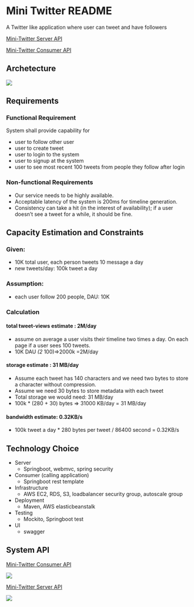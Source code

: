 # Mini Twitter README

A Twitter like application where user can tweet and have followers

[Mini-Twitter Server API ](http://demoserver.kuorita.com/swagger-ui.html#!/)

[Mini-Twitter Consumer API](http://democonsumer.kuorita.com/swagger-ui.html)

## Archetecture
![](https://s3-us-west-2.amazonaws.com/donot-delete-github-image/Screen+Shot+2019-06-27+at+8.55.06+PM.png)


## Requirements
### Functional Requirement
System shall provide capability for
- user to follow other user
- user to create tweet
- user to login to the system
- user to signup at the system
- user to see most recent 100 tweets from people they follow after login

### Non-functional Requirements
- Our service needs to be highly available.
- Acceptable latency of the system is 200ms for timeline generation.
- Consistency can take a hit (in the interest of availability); if a user doesn’t see a tweet for a while, it should be fine.

## Capacity Estimation and Constraints
### Given:
- 10K total user, each person tweets 10 message a day
- new tweets/day: 100k tweet a day
### Assumption:
- each user follow 200 people, DAU: 10K
### Calculation
#### total tweet-views estimate : 2M/day 
- assume on average a user visits their timeline two times a day. On each page if a user sees 100 tweets.
- 10K DAU *(2* 100)=>2000k =2M/day
#### storage estimate : 31 MB/day
- Assume each tweet has 140 characters and we need two bytes to store a character without compression. 
- Assume we need 30 bytes to store metadata with each tweet 
- Total storage we would need: 31 MB/day
- 100k * (280 + 30) bytes => 31000 KB/day = 31 MB/day
#### bandwidth estimate: 0.32KB/s
- 100k tweet a day * 280 bytes per tweet / 86400 second = 0.32KB/s

## Technology Choice
- Server
  - Springboot, webmvc, spring security
- Consumer (calling application)
  - Springboot rest template
- Infrastructure
  - AWS EC2, RDS, S3, loadbalancer security group, autoscale group
- Deployment
  - Maven, AWS elasticbeanstalk
- Testing
  - Mockito, Springboot test 
- UI
  - swagger


## System API
[Mini-Twitter Consumer API](http://democonsumer.kuorita.com/swagger-ui.html)

![](https://s3-us-west-2.amazonaws.com/donot-delete-github-image/Screen+Shot+2019-06-27+at+8.35.26+PM.png)

[Mini-Twitter Server API ](http://demoserver.kuorita.com/swagger-ui.html#!/)

![](https://s3-us-west-2.amazonaws.com/donot-delete-github-image/Screen+Shot+2019-06-27+at+8.58.51+PM.png)




